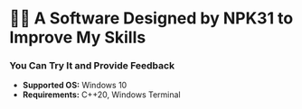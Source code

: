 # **👨‍💻 A Software Designed by NPK31 to Improve My Skills**  
### **You Can Try It and Provide Feedback**  

- **Supported OS:** Windows 10  
- **Requirements:** C++20, Windows Terminal  

<!-- ### **Usage:**  
1. **Open the file named "pack.exe" located in the folder named "bundle".**  
2. If **"pack.exe"** does not exist:  
    - Open Command Prompt and follow my instructions.  
    - Enter the following commands:  
      ```sh
      cd "your project folder path"
      g++ -std=c++20 "<path to PFTF.cpp inside the bundle folder>" -o p  # If you haven't compiled it yet
      p -src "<path to the folder named 'handle'>" -cb "<path to script.cb inside the bundle folder>"
      ```  
3. 🎉Finally, **open "chat.exe" inside the folder named "bin" to use the software.**   -->
